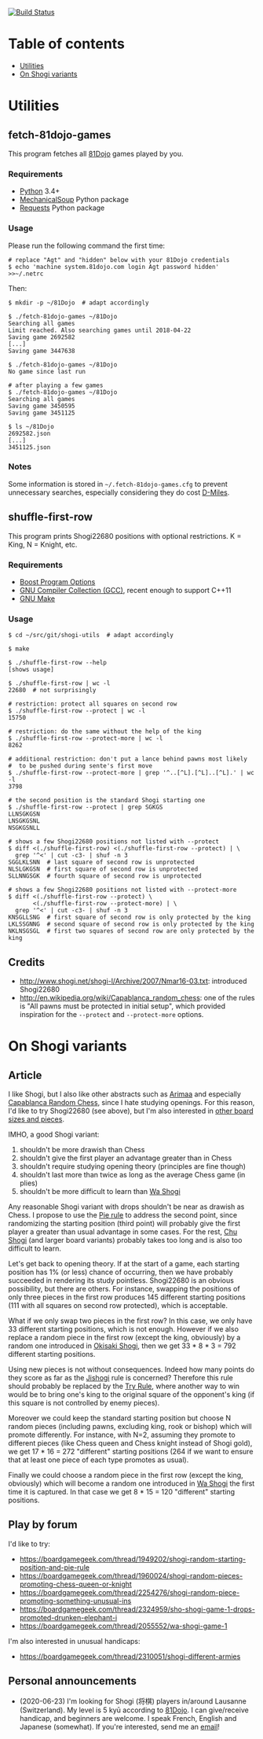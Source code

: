 [![Build Status](https://travis-ci.org/agt-the-walker/shogi-utils.svg?branch=master)](https://travis-ci.org/agt-the-walker/shogi-utils)


# Table of contents

* [Utilities](#utilities)
* [On Shogi variants](#on-shogi-variants)


# Utilities


## fetch-81dojo-games

This program fetches all [81Dojo](https://81dojo.com/) games played by you.


### Requirements

* [Python](https://www.python.org/) 3.4+
* [MechanicalSoup](https://pypi.org/project/MechanicalSoup/) Python package
* [Requests](https://pypi.org/project/requests/) Python package


### Usage

Please run the following command the first time:

    # replace "Agt" and "hidden" below with your 81Dojo credentials
    $ echo 'machine system.81dojo.com login Agt password hidden' >>~/.netrc

Then:

    $ mkdir -p ~/81Dojo  # adapt accordingly

    $ ./fetch-81dojo-games ~/81Dojo
    Searching all games
    Limit reached. Also searching games until 2018-04-22
    Saving game 2692582
    [...]
    Saving game 3447638

    $ ./fetch-81dojo-games ~/81Dojo
    No game since last run

    # after playing a few games
    $ ./fetch-81dojo-games ~/81Dojo
    Searching all games
    Saving game 3450595
    Saving game 3451125

    $ ls ~/81Dojo
    2692582.json
    [...]
    3451125.json


### Notes

Some information is stored in `~/.fetch-81dojo-games.cfg` to prevent
unnecessary searches, especially considering they do cost
[D-Miles](https://81dojo.com/documents/81Dojo_Mileage).


## shuffle-first-row

This program prints Shogi22680 positions with optional restrictions. K = King,
N = Knight, etc.


### Requirements

* [Boost Program Options](http://www.boost.org/doc/libs/1_57_0/doc/html/program_options.html)
* [GNU Compiler Collection (GCC)](http://www.gnu.org/software/gcc/), recent 
  enough to support C++11
* [GNU Make](http://www.gnu.org/software/make/)


### Usage

    $ cd ~/src/git/shogi-utils  # adapt accordingly

    $ make

    $ ./shuffle-first-row --help
    [shows usage]

    $ ./shuffle-first-row | wc -l
    22680  # not surprisingly

    # restriction: protect all squares on second row
    $ ./shuffle-first-row --protect | wc -l
    15750

    # restriction: do the same without the help of the king
    $ ./shuffle-first-row --protect-more | wc -l
    8262

    # additional restriction: don't put a lance behind pawns most likely
    #  to be pushed during sente's first move
    $ ./shuffle-first-row --protect-more | grep '^..[^L].[^L]..[^L].' | wc -l
    3798

    # the second position is the standard Shogi starting one
    $ ./shuffle-first-row --protect | grep SGKGS
    LLNSGKGSN
    LNSGKGSNL
    NSGKGSNLL

    # shows a few Shogi22680 positions not listed with --protect
    $ diff <(./shuffle-first-row) <(./shuffle-first-row --protect) | \
      grep '^<' | cut -c3- | shuf -n 3
    SGGLKLSNN  # last square of second row is unprotected
    NLSLGKGSN  # first square of second row is unprotected
    SLLNNGSGK  # fourth square of second row is unprotected

    # shows a few Shogi22680 positions not listed with --protect-more
    $ diff <(./shuffle-first-row --protect) \
           <(./shuffle-first-row --protect-more) | \
      grep '^<' | cut -c3- | shuf -n 3
    KNSGLLSNG  # first square of second row is only protected by the king
    LKLSSGNNG  # second square of second row is only protected by the king
    NKLNSGSGL  # first two squares of second row are only protected by the king


## Credits

* http://www.shogi.net/shogi-l/Archive/2007/Nmar16-03.txt: introduced
  Shogi22680
* http://en.wikipedia.org/wiki/Capablanca_random_chess: one of the rules is
  "All pawns must be protected in initial setup", which provided inspiration
  for the `--protect` and `--protect-more` options.


# On Shogi variants


## Article

I like Shogi, but I also like other abstracts such as
[Arimaa](https://en.wikipedia.org/wiki/Arimaa) and especially [Capablanca
Random Chess](http://brainking.com/en/GameRules?tp=75), since I hate studying
openings. For this reason, I'd like to try Shogi22680 (see above), but I'm also
interested in [other board sizes and pieces](cheatsheet.md).

IMHO, a good Shogi variant:

1. shouldn't be more drawish than Chess
2. shouldn't give the first player an advantage greater than in Chess
3. shouldn't require studying opening theory (principles are fine though)
4. shouldn't last more than twice as long as the average Chess game (in plies)
5. shouldn't be more difficult to learn than
   [Wa Shogi](https://en.wikipedia.org/wiki/Wa_shogi)

Any reasonable Shogi variant with drops shouldn't be near as drawish as Chess.
I propose to use the [Pie rule](https://en.wikipedia.org/wiki/Pie_rule) to
address the second point, since randomizing the starting position (third point)
will probably give the first player a greater than usual advantage in some
cases. For the rest, [Chu Shogi](https://en.wikipedia.org/wiki/Chu_shogi) (and
larger board variants) probably takes too long and is also too difficult to
learn.

Let's get back to opening theory. If at the start of a game, each starting
position has 1% (or less) chance of occurring, then we have probably succeeded
in rendering its study pointless. Shogi22680 is an obvious possibility, but
there are others. For instance, swapping the positions of only three pieces in
the first row produces 145 different starting positions (111 with all squares
on second row protected), which is acceptable.

What if we only swap two pieces in the first row? In this case, we only have 33
different starting positions, which is not enough. However if we also replace a
random piece in the first row (except the king, obviously) by a random one
introduced in [Okisaki Shogi](https://en.wikipedia.org/wiki/Okisaki_shogi),
then we get 33 * 8 * 3 = 792 different starting positions.

Using new pieces is not without consequences. Indeed how many points do they
score as far as the [Jishogi](https://en.wikipedia.org/wiki/Shogi#Impasse) rule
is concerned? Therefore this rule should probably be replaced by the [Try
Rule](https://en.wikipedia.org/wiki/Shogi#Amateur_resolutions), where another
way to win would be to bring one's king to the original square of the
opponent's king (if this square is not controlled by enemy pieces).

Moreover we could keep the standard starting position but choose N random
pieces (including pawns, excluding king, rook or bishop) which will promote
differently. For instance, with N=2, assuming they promote to different pieces
(like Chess queen and Chess knight instead of Shogi gold), we get 17 * 16 = 272
"different" starting positions (264 if we want to ensure that at least one
piece of each type promotes as usual).

Finally we could choose a random piece in the first row (except the king,
obviously) which will become a random one introduced in [Wa
Shogi](https://en.wikipedia.org/wiki/Wa_shogi) the first time it is captured.
In that case we get 8 * 15 = 120 "different" starting positions.

## Play by forum

I'd like to try:
* https://boardgamegeek.com/thread/1949202/shogi-random-starting-position-and-pie-rule
* https://boardgamegeek.com/thread/1960024/shogi-random-pieces-promoting-chess-queen-or-knight
* https://boardgamegeek.com/thread/2254276/shogi-random-piece-promoting-something-unusual-ins
* https://boardgamegeek.com/thread/2324959/sho-shogi-game-1-drops-promoted-drunken-elephant-i
* https://boardgamegeek.com/thread/2055552/wa-shogi-game-1

I'm also interested in unusual handicaps:
* https://boardgamegeek.com/thread/2310051/shogi-different-armies

## Personal announcements

* (2020-06-23) I'm looking for Shogi (将棋) players in/around Lausanne
(Switzerland). My level is 5 kyū according to
[81Dojo](https://81dojo.com/en/). I can give/receive handicap, and beginners
are welcome. I speak French, English and Japanese (somewhat). If you're
interested, send me an
[email](mailto:boardgamegeek-user@MY\_GITHUB\_USERNAME.net)!
